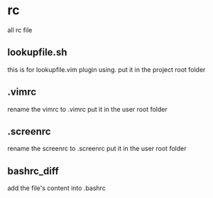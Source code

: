 rc
==
all rc file

lookupfile.sh
-------------------
this is for lookupfile.vim plugin using.
put it in the project root folder

.vimrc
-------------------
rename the vimrc to .vimrc 
put it in the user root folder

.screenrc
------------------
rename the screenrc to .screenrc
put it in the user root folder

bashrc_diff
------------------
add the file's content into .bashrc


